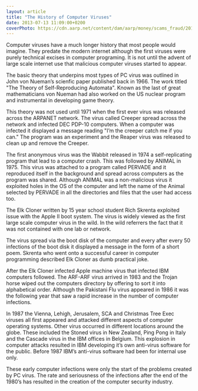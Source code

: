 ```yaml
---
layout: article
title: "The History of Computer Viruses"
date: 2013-07-13 11:09:00+0200
coverPhoto: https://cdn.aarp.net/content/dam/aarp/money/scams_fraud/2017/07/1140-block-computer-viruses.imgcache.rev133bb5c6251c15a5be062626cda8519a.jpg
---
```


Computer viruses have a much longer history that most people would imagine. They predate the modern internet although the first viruses were purely technical excises in computer programing. It is not until the advent of large scale internet use that malicious computer viruses started to appear.

The basic theory that underpins most types of PC virus was outlined in John von Nueman’s scienfic paper published back in 1966. The work titled "The Theory of Self-Reproducing Automata". Known as the last of great mathematicians von Nueman had also worked on the US nuclear program and instrumental in developing game theory.

This theory was not used until 1971 when the first ever virus was released across the ARPANET network. The virus called Creeper spread across the network and infected DEC PDP-10 computers. When a computer was infected it displayed a message reading "I’m the creeper catch me if you can." The program was an experiment and the Reaper virus was released to clean up and remove the Creeper.

The first anonymous virus was the Wabbit released in 1974 a self-replicating program that lead to a computer crash. This was followed by ANIMAL in 1975. This virus was attached to a program called PERVADE and it reproduced itself in the background and spread across computers as the program was shared. Although ANIMAL was a non-malicious virus it exploited holes in the OS of the computer and left the name of the Animal selected by PERVADE in all the directories and files that the user had access too.

The Elk Cloner written by 15 year school student Rich Skrenta exploited issue with the Apple II boot system. The virus is widely viewed as the first large scale computer virus in the wild. In the wild referrers the fact that it was not contained with one lab or network. 

The virus spread via the boot disk of the computer and every after every 50 infections of the boot disk it displayed a message in the form of a short poem. Skrenta who went onto a successful career in computer programming described Elk Cloner as dumb practical joke.

After the Elk Cloner infected Apple machine virus that infected IBM computers followed. The ARF-ARF virus arrived in 1983 and the Trojan horse wiped out the computers directory by offering to sort it into alphabetical order. Although the Pakistani Flu virus appeared in 1986 it was the following year that saw a rapid increase in the number of computer infections.

In 1987 the Vienna, Lehigh, Jerusalem, SCA and Christmas Tree Exec viruses all first appeared and attacked different aspects of computer operating systems. Other virus occurred in different locations around the globe. These included the Stoned virus in New Zealand, Ping Pong in Italy and the Cascade virus in the IBM offices in Belgium. This explosion in computer attacks resulted in IBM developing it’s own anti-virus software for the public. Before 1987 IBM’s anti-virus software had been for internal use only.

These early computer infections were only the start of the problems created by PC virus. The rate and seriousness of the infections after the end of the 1980’s has resulted in the creation of the computer security industry. 
